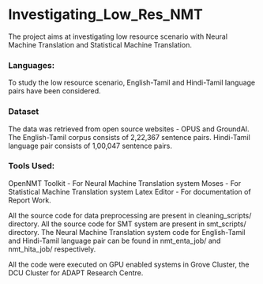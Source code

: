 # Investigating_Low_Res_NMT
The project aims at investigating low resource scenario with Neural Machine Translation and Statistical Machine Translation.

### Languages:
To study the low resource scenario, English-Tamil and Hindi-Tamil language pairs have been considered.

### Dataset 
The data was retrieved from open source websites - OPUS and GroundAI. The English-Tamil corpus consists of 2,22,367 sentence
pairs. Hindi-Tamil language pair consists of 1,00,047 sentence pairs.

### Tools Used: 
OpenNMT Toolkit - For Neural Machine Translation system
Moses - For Statistical Machine Translation system
Latex Editor - For documentation of Report Work.

All the source code for data preprocessing are present in cleaning_scripts/ directory.
All the source code for SMT system are present in smt_scripts/ directory.
The Neural Machine Translation system code for English-Tamil and Hindi-Tamil language pair can be found in nmt_enta_job/ and 
nmt_hita_job/ respectively.

All the code were executed on GPU enabled systems in Grove Cluster, the DCU Cluster for ADAPT Research Centre. 

